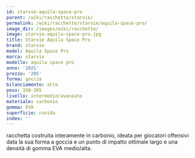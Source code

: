 ```yaml
---
id: starvie-aquila-space-pro
parent: /wiki/racchette/starvie/
permalink: /wiki/racchette/starvie/aquila-space-pro/
image_dir: /images/wiki/racchette/
image: starvie-aquila-space-pro.jpg
title: Starvie Aquila Space Pro
brand: starvie
model: Aquila Space Pro
marca: starvie
modello: aquila space pro
anno: '2021'
prezzo: '205'
forma: goccia
bilanciamento: alto
peso: 350-385
livello: intermedio/avanzato
materiale: carbonio
gomma: EVA
superficie: ruvida
index: ''
---
```

racchetta costruita interamente in carbonio, ideata per giocatori offensivi data la sua forma a goccia e un punto di impatto ottimale largo e una densità di gomma EVA medio/alta.